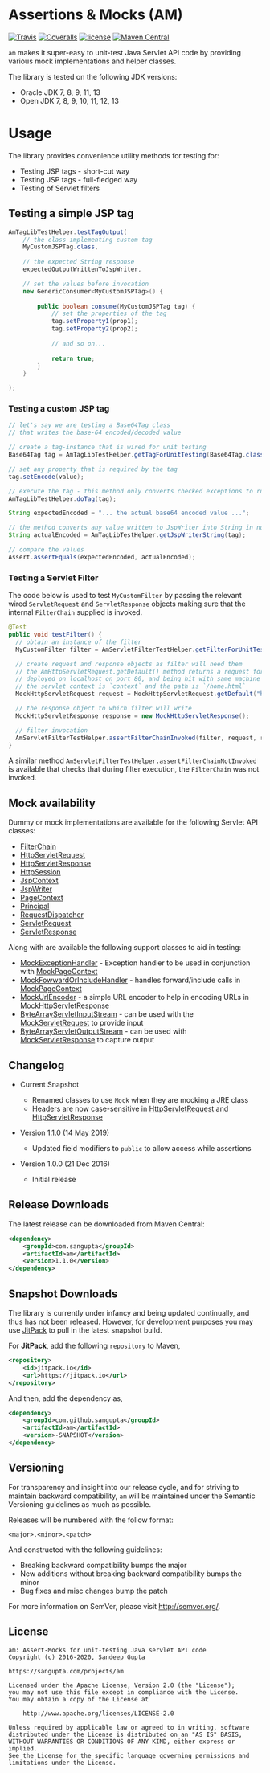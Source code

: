 # Assertions & Mocks (AM)

[![Travis](https://img.shields.io/travis/sangupta/am.svg)](https://travis-ci.org/sangupta/am)
[![Coveralls](https://img.shields.io/coveralls/sangupta/am.svg)](https://coveralls.io/github/sangupta/am)
[![license](https://img.shields.io/github/license/sangupta/am.svg)](https://choosealicense.com/licenses/apache-2.0/)
[![Maven Central](https://img.shields.io/maven-central/v/com.sangupta/am.svg)](https://search.maven.org/search?q=g:com.sangupta%20AND%20a:am&core=gav)

`am` makes it super-easy to unit-test Java Servlet API code by providing various mock
implementations and helper classes.

The library is tested on the following JDK versions:

* Oracle JDK 7, 8, 9, 11, 13
* Open JDK 7, 8, 9, 10, 11, 12, 13

# Usage

The library provides convenience utility methods for testing for:

* Testing JSP tags - short-cut way
* Testing JSP tags - full-fledged way
* Testing of Servlet filters

## Testing a simple JSP tag

```java
AmTagLibTestHelper.testTagOutput(
    // the class implementing custom tag
    MyCustomJSPTag.class,
    
    // the expected String response
    expectedOutputWrittenToJspWriter,

    // set the values before invocation
    new GenericConsumer<MyCustomJSPTag>() {
	
        public boolean consume(MyCustomJSPTag tag) {
            // set the properties of the tag
            tag.setProperty1(prop1);
            tag.setProperty2(prop2);
	
            // and so on...
			
            return true;
        }
    }

);
```

### Testing a custom JSP tag

```java
// let's say we are testing a Base64Tag class
// that writes the base-64 encoded/decoded value

// create a tag-instance that is wired for unit testing
Base64Tag tag = AmTagLibTestHelper.getTagForUnitTesting(Base64Tag.class);

// set any property that is required by the tag
tag.setEncode(value);

// execute the tag - this method only converts checked exceptions to runtime ones
AmTagLibTestHelper.doTag(tag);

String expectedEncoded = "... the actual base64 encoded value ...";

// the method converts any value written to JspWriter into String in null-safe fashion
String actualEncoded = AmTagLibTestHelper.getJspWriterString(tag);

// compare the values
Assert.assertEquals(expectedEncoded, actualEncoded);
```

### Testing a Servlet Filter

The code below is used to test `MyCustomFilter` by passing the relevant wired `ServletRequest`
and `ServletResponse` objects making sure that the internal `FilterChain` supplied is invoked.

```java
@Test
public void testFilter() {
  // obtain an instance of the filter
  MyCustomFilter filter = AmServletFilterTestHelper.getFilterForUnitTesting(MyCustomFilter.class);

  // create request and response objects as filter will need them
  // the AmHttpServletRequest.getDefault() method returns a request for a server
  // deployed on localhost on port 80, and being hit with same machine where
  // the servlet context is `context` and the path is `/home.html`
  MockHttpServletRequest request = MockHttpServletRequest.getDefault("home.html");

  // the response object to which filter will write
  MockHttpServletResponse response = new MockHttpServletResponse();

  // filter invocation
  AmServletFilterTestHelper.assertFilterChainInvoked(filter, request, response);
}
```

A similar method `AmServletFilterTestHelper.assertFilterChainNotInvoked` is available that
checks that during filter execution, the `FilterChain` was not invoked.

## Mock availability

Dummy or mock implementations are available for the following Servlet API classes:

* [FilterChain][1]
* [HttpServletRequest][2]
* [HttpServletResponse][3]
* [HttpSession][4]
* [JspContext][5]
* [JspWriter][6]
* [PageContext][7]
* [Principal][8]
* [RequestDispatcher][9]
* [ServletRequest][10]
* [ServletResponse][11]

Along with are available the following support classes to aid in testing:

* [MockExceptionHandler][12] - Exception handler to be used in conjunction with [MockPageContext][7]
* [MockFowwardOrIncludeHandler][13] - handles forward/include calls in [MockPageContext][7]
* [MockUrlEncoder][14] - a simple URL encoder to help in encoding URLs  in [MockHttpServletResponse][3]
* [ByteArrayServletInputStream][15] - can be used with the [MockServletRequest][10] to provide input
* [ByteArrayServletOutputStream][16] - can be used with [MockServletResponse][11] to capture output

## Changelog

* Current Snapshot
  * Renamed classes to use `Mock` when they are mocking a JRE class
  * Headers are now case-sensitive in [HttpServletRequest][2] and [HttpServletResponse][3]

* Version 1.1.0 (14 May 2019)
  * Updated field modifiers to `public` to allow access while assertions
  
* Version 1.0.0 (21 Dec 2016)
  * Initial release

## Release Downloads

The latest release can be downloaded from Maven Central:

```xml
<dependency>
    <groupId>com.sangupta</groupId>
    <artifactId>am</artifactId>
    <version>1.1.0</version>
</dependency>
```

## Snapshot Downloads

The library is currently under infancy and being updated continually, and thus has not
been released. However, for development purposes you may use [JitPack](https://jitpack.io)
to pull in the latest snapshot build.

For **JitPack**, add the following `repository` to Maven,

```xml
<repository>
    <id>jitpack.io</id>
    <url>https://jitpack.io</url>
</repository>
```

And then, add the dependency as,

```xml
<dependency>
    <groupId>com.github.sangupta</groupId>
    <artifactId>am</artifactId>
    <version>-SNAPSHOT</version>
</dependency>
```

## Versioning

For transparency and insight into our release cycle, and for striving to maintain backward compatibility, 
`am` will be maintained under the Semantic Versioning guidelines as much as possible.

Releases will be numbered with the follow format:

`<major>.<minor>.<patch>`

And constructed with the following guidelines:

* Breaking backward compatibility bumps the major
* New additions without breaking backward compatibility bumps the minor
* Bug fixes and misc changes bump the patch

For more information on SemVer, please visit http://semver.org/.

## License
	
```
am: Assert-Mocks for unit-testing Java servlet API code
Copyright (c) 2016-2020, Sandeep Gupta

https://sangupta.com/projects/am

Licensed under the Apache License, Version 2.0 (the "License");
you may not use this file except in compliance with the License.
You may obtain a copy of the License at

	http://www.apache.org/licenses/LICENSE-2.0

Unless required by applicable law or agreed to in writing, software
distributed under the License is distributed on an "AS IS" BASIS,
WITHOUT WARRANTIES OR CONDITIONS OF ANY KIND, either express or implied.
See the License for the specific language governing permissions and
limitations under the License.
```


[1]: https://github.com/sangupta/am/blob/master/src/main/java/com/sangupta/am/servlet/MockFilterChain.java
[2]: https://github.com/sangupta/am/blob/master/src/main/java/com/sangupta/am/servlet/MockHttpServletRequest.java
[3]: https://github.com/sangupta/am/blob/master/src/main/java/com/sangupta/am/servlet/MockHttpServletResponse.java
[4]: https://github.com/sangupta/am/blob/master/src/main/java/com/sangupta/am/servlet/MockHttpSession.java
[5]: https://github.com/sangupta/am/blob/master/src/main/java/com/sangupta/am/servlet/MockJspContext.java
[6]: https://github.com/sangupta/am/blob/master/src/main/java/com/sangupta/am/servlet/MockJspWriter.java
[7]: https://github.com/sangupta/am/blob/master/src/main/java/com/sangupta/am/servlet/MockPageContext.java
[8]: https://github.com/sangupta/am/blob/master/src/main/java/com/sangupta/am/servlet/MockPrincipal.java
[9]: https://github.com/sangupta/am/blob/master/src/main/java/com/sangupta/am/servlet/MockRequestDispatcher.java
[10]: https://github.com/sangupta/am/blob/master/src/main/java/com/sangupta/am/servlet/MockServletRequest.java
[11]: https://github.com/sangupta/am/blob/master/src/main/java/com/sangupta/am/servlet/MockServletResponse.java
[12]: https://github.com/sangupta/am/blob/master/src/main/java/com/sangupta/am/servlet/support/MockExceptionHandler.java
[13]: https://github.com/sangupta/am/blob/master/src/main/java/com/sangupta/am/servlet/support/MockForwardOrIncludeHandler.java
[14]: https://github.com/sangupta/am/blob/master/src/main/java/com/sangupta/am/servlet/support/MockUrlEncoder.java
[15]: https://github.com/sangupta/am/blob/master/src/main/java/com/sangupta/am/servlet/support/ByteArrayServletInputStream.java
[16]: https://github.com/sangupta/am/blob/master/src/main/java/com/sangupta/am/servlet/support/ByteArrayServletOutputStream.java
